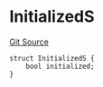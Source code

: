 # InitializedS
[Git Source](https://github.com/thrackle-io/tron/blob/9665732f3266b703cc028112f97a9a18c551bb91/src/client/token/handler/diamond/RuleStorage.sol)


```solidity
struct InitializedS {
    bool initialized;
}
```

